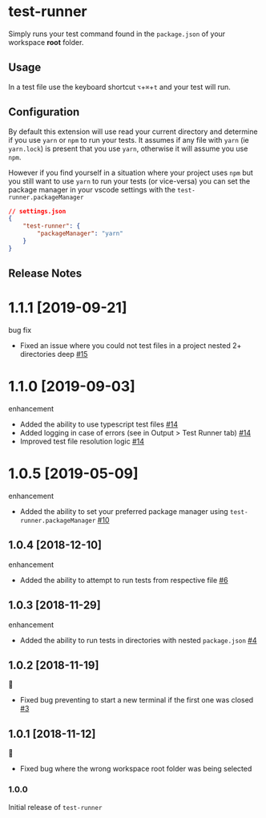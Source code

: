 # test-runner

Simply runs your test command found in the `package.json` of your workspace **root** folder.

## Usage

In a test file use the keyboard shortcut `⌥`+`⌘`+`t` and your test will run.

## Configuration

By default this extension will use read your current directory and determine if you use `yarn` or `npm` to run your tests. It assumes if any file with `yarn` (ie `yarn.lock`) is present that you use `yarn`, otherwise it will assume you use `npm`.

However if you find yourself in a situation where your project uses `npm` but you still want to use `yarn` to run your tests (or vice-versa) you can set the package manager in your vscode settings with the `test-runner.packageManager`

```JSON
// settings.json
{
    "test-runner": {
        "packageManager": "yarn"
    }
}

```

## Release Notes

# 1.1.1 [2019-09-21]

bug fix

- Fixed an issue where you could not test files in a project nested 2+ directories deep [#15](https://github.com/EricTurf/vscode-test-runner/pull/15)

# 1.1.0 [2019-09-03]

enhancement

- Added the ability to use typescript test files [#14](https://github.com/EricTurf/vscode-test-runner/pull/14)
- Added logging in case of errors (see in Output > Test Runner tab) [#14](https://github.com/EricTurf/vscode-test-runner/pull/14)
- Improved test file resolution logic [#14](https://github.com/EricTurf/vscode-test-runner/pull/14)

# 1.0.5 [2019-05-09]

enhancement

- Added the ability to set your preferred package manager using `test-runner.packageManager` [#10](https://github.com/EricTurf/vscode-test-runner/pull/10)

## 1.0.4 [2018-12-10]

enhancement

- Added the ability to attempt to run tests from respective file [#6](https://github.com/EricTurf/vscode-test-runner/pull/6)

## 1.0.3 [2018-11-29]

enhancement

- Added the ability to run tests in directories with nested `package.json` [#4](https://github.com/EricTurf/vscode-test-runner/pull/4)

## 1.0.2 [2018-11-19]

:bug:

- Fixed bug preventing to start a new terminal if the first one was closed [#3](https://github.com/EricTurf/vscode-test-runner/pull/3)

## 1.0.1 [2018-11-12]

:bug:

- Fixed bug where the wrong workspace root folder was being selected

### 1.0.0

Initial release of `test-runner`
